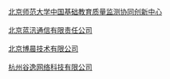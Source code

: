 <a target="_blank" href="http://job.bit.edu.cn/main/news/jobs/detail9/Article/News/detail/33970.html">北京师范大学中国基础教育质量监测协同创新中心</a></br></br><a target="_blank" href="http://job.bit.edu.cn/main/news/jobs/detail9/Article/News/detail/33958.html">北京蓝汛通信有限责任公司</a></br></br><a target="_blank" href="http://job.bit.edu.cn/main/news/jobs/detail9/Article/News/detail/33952.html">北京博晨技术有限公司</a></br></br><a target="_blank" href="http://job.bit.edu.cn/main/news/jobs/detail9/Article/News/detail/33916.html">杭州谷逸网络科技有限公司</a></br></br>